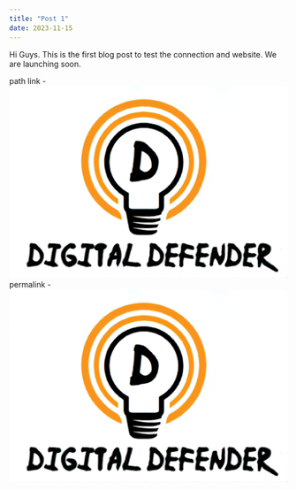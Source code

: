 ```yaml
---
title: "Post 1"
date: 2023-11-15
---
```


Hi Guys.
This is the first blog post to test the connection and website.
We are launching soon.


path link - ![path link](Logo1.png)
permalink - ![permalink](https://github.com/SudoArnab00/digitaldefender/blob/a973ebb753081755b56605d2612fbda4f00a195c/Logo1.png)

